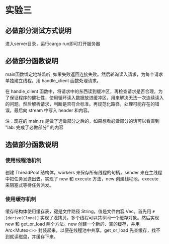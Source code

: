 # 实验三

## 必做部分测试方式说明

进入server目录，运行cargo run即可打开服务器

## 必做部分函数说明

main函数绑定地址监听, 如果失败返回连接失败。然后轮询读入请求，为每个请求单独建立线程，用 handle_client 函数处理请求。

在 handle_client 函数中，将请求中的东西读到缓冲区，再检查请求是否合理。为了保证程序的健壮性，使用循环读入数据放进缓冲区，用来解决无法一次连续读入的问题。然后解析请求，判断是否符合标准。再规范化路径，处理可能存在的错误，最后向 stream 中写入 header 和内容。

注：现在的 main.rs 是做了选做部分之后的，如果想看必做部分的话可以看直到 "lab: 完成了必做部分" 的内容

## 选做部分函数说明

### 使用线程池机制

创建 ThreadPool 结构体，workers 来保存所有线程的句柄，sender 来在主线程中把任务发送出去。实现了 new 和 execute 方法，new 创建线程池，execute 来阻塞式等待任务派发。

### 使用缓存机制

缓存结构体使用缓存表，键是文件路径 String，值是文件内容 Vec<u8>。首先用 `#[derive(Clone)]` 实现了浅拷贝，多个线程可以共享同一个缓存对象。然后实现 new 和 get_or_load 两个方法。new 创建一个新的、空的缓存，并用 Arc<Mutex<>> 封装起来，以便在线程池中共享。get_or_load 先查缓存，找不到就读磁盘，并缓存下来。
